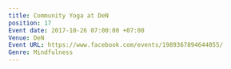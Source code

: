 ```yaml
---
title: Community Yoga at DeN
position: 17
Event date: 2017-10-26 07:00:00 +07:00
Venue: DeN
Event URL: https://www.facebook.com/events/1989367894644055/
Genre: Mindfulness
---
```


